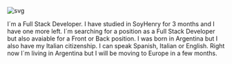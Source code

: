 ![svg](https://user-images.githubusercontent.com/92305777/160832677-c3312f69-9dd7-4491-bc11-ddbf27131998.svg)


I´m a Full Stack Developer. I have studied in SoyHenry for 3 months and I have one more left. I´m searching for a position as a Full Stack Developer but also avaiable for a Front or Back position. I was born in Argentina but I also have my Italian citizenship. 
I can speak Spanish, Italian or English. Right now I´m living in Argentina but I will be moving to Europe in a few months.

